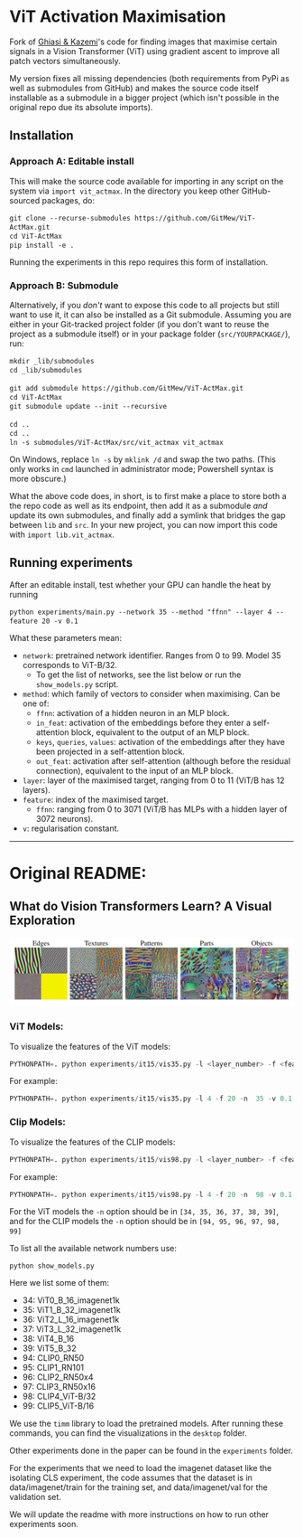 # ViT Activation Maximisation
Fork of [Ghiasi & Kazemi](https://arxiv.org/abs/2212.06727)'s code for finding images that maximise certain signals in a Vision Transformer (ViT) using gradient ascent to improve all patch vectors simultaneously.

My version fixes all missing dependencies (both requirements from PyPi as well as submodules from GitHub) and makes the source code itself installable as a submodule in a bigger project (which isn't possible in the original repo due its absolute imports).

## Installation
### Approach A: Editable install
This will make the source code available for importing in any script on the system via `import vit_actmax`. In the directory you keep other GitHub-sourced packages, do:
```
git clone --recurse-submodules https://github.com/GitMew/ViT-ActMax.git
cd ViT-ActMax
pip install -e .
```
Running the experiments in this repo requires this form of installation.

### Approach B: Submodule
Alternatively, if you *don't* want to expose this code to all projects but still want to use it, it can also be 
installed as a Git submodule. Assuming you are either in your Git-tracked project folder (if you don't want to reuse the project as
a submodule itself) or in your package folder (`src/YOURPACKAGE/`), run:
```
mkdir _lib/submodules
cd _lib/submodules

git add submodule https://github.com/GitMew/ViT-ActMax.git
cd ViT-ActMax
git submodule update --init --recursive

cd ..
cd ..
ln -s submodules/ViT-ActMax/src/vit_actmax vit_actmax
```
On Windows, replace `ln -s` by `mklink /d` and swap the two paths. (This only works in `cmd` launched in administrator mode; Powershell syntax is more obscure.)

What the above code does, in short, is to first make a place to store both a the repo code as well as its endpoint, then 
add it as a submodule *and* update its own submodules, and finally add a symlink that bridges the gap between `lib` and `src`. In your new project, you can now import this code with `import lib.vit_actmax`.

## Running experiments
After an editable install, test whether your GPU can handle the heat by running
```
python experiments/main.py --network 35 --method "ffnn" --layer 4 --feature 20 -v 0.1
```
What these parameters mean:
- `network`: pretrained network identifier. Ranges from 0 to 99. Model 35 corresponds to ViT-B/32.
   - To get the list of networks, see the list below or run the `show_models.py` script.
- `method`: which family of vectors to consider when maximising. Can be one of:
   - `ffnn`: activation of a hidden neuron in an MLP block.
   - `in_feat`: activation of the embeddings before they enter a self-attention block, equivalent to the output of an MLP block.
   - `keys`, `queries`, `values`: activation of the embeddings after they have been projected in a self-attention block.
   - `out_feat`: activation after self-attention (although before the residual connection), equivalent to the input of
                 an MLP block.
- `layer`: layer of the maximised target, ranging from 0 to 11 (ViT/B has 12 layers).
- `feature`: index of the maximised target.
   - `ffnn`: ranging from 0 to 3071 (ViT/B has MLPs with a hidden layer of 3072 neurons).
- `v`: regularisation constant.

---

# Original README:
## What do Vision Transformers Learn? A Visual Exploration
![Visualizations](doc/1.png)

### ViT Models:
To visualize the features of the ViT models:
```python
PYTHONPATH=. python experiments/it15/vis35.py -l <layer_number> -f <feature_number> -n  <network_number> -v <tv_coefficient>
```
For example: 
```python
PYTHONPATH=. python experiments/it15/vis35.py -l 4 -f 20 -n  35 -v 0.1
```

### Clip Models:   
To visualize the features of the CLIP models:
```python
PYTHONPATH=. python experiments/it15/vis98.py -l <layer_number> -f <feature_number> -n  <network_number> -v <tv_coefficient>
```
For example: 
```python
PYTHONPATH=. python experiments/it15/vis98.py -l 4 -f 20 -n  98 -v 0.1
```
For the ViT models the `-n` option should be in `[34, 35, 36, 37, 38, 39]`, 
and for the CLIP models the `-n` option should be in `[94, 95, 96, 97, 98, 99]`

To list all the available network numbers use:
```python3
python show_models.py
```
Here we list some of them:
- 34:     ViT0_B_16_imagenet1k
- 35:     ViT1_B_32_imagenet1k
- 36:     ViT2_L_16_imagenet1k
- 37:     ViT3_L_32_imagenet1k
- 38:     ViT4_B_16
- 39:     ViT5_B_32
- 94:     CLIP0_RN50
- 95:     CLIP1_RN101
- 96:     CLIP2_RN50x4
- 97:     CLIP3_RN50x16
- 98:     CLIP4_ViT-B/32
- 99:     CLIP5_ViT-B/16

We use the `timm` library to load the pretrained models.
After running these commands, you can find the visualizations in the `desktop` folder.


Other experiments done in the paper can be found in the `experiments` folder.

For the experiments that we need to load the imagenet dataset like the isolating CLS experiment, the code 
assumes that the dataset is in data/imagenet/train for the training set, and data/imagenet/val for the validation set.

We will update the readme with more instructions on how to run other experiments soon.
